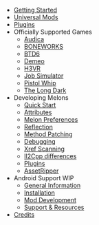 - [Getting Started](gettingstarted.md)
- [Universal Mods](games/universal.md)
- [Plugins](plugins.md)
- <span class=rootfolder>Officially Supported Games</span>
    - [Audica](games/audica.md)
    - [BONEWORKS](games/boneworks.md)
    - [BTD6](games/btd6.md)
    - [Demeo](games/demeo.md)
    - [H3VR](games/h3vr.md)
    - [Job Simulator](games/jobsimulator.md)
    - [Pistol Whip](games/pistolwhip.md)
    - [The Long Dark](games/tld.md)
- <span class=rootfolder>Developing Melons</span>
    - [Quick Start](modders/quickstart.md)
    - [Attributes](modders/attributes.md)
    - [Melon Preferences](modders/preferences.md)
    - [Reflection](modders/reflection.md)
    - [Method Patching](modders/patching.md)
    - [Debugging](modders/debugging.md)
    - [Xref Scanning](modders/xrefscanning.md)
    - [Il2Cpp differences](modders/il2cppdifferences.md)
    - [Plugins](modders/MelonPlugins.md)
    - [AssetRipper](modders/assetripper.md)
- <span class=rootfolder>Android Support WIP</span>
    - [General Information](android/general.md)
    - [Installation](android/installation.md)
    - [Mod Development](android/mod_development.md)
    - [Support & Resources](android/support.md)
- [Credits](credits.md)

